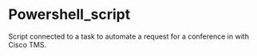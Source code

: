 # Powershell_script
Script connected to a task to automate a request for a conference in with Cisco TMS.



